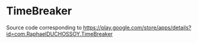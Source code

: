 # TimeBreaker

Source code corresponding to https://play.google.com/store/apps/details?id=com.RaphaelDUCHOSSOY.TimeBreaker
